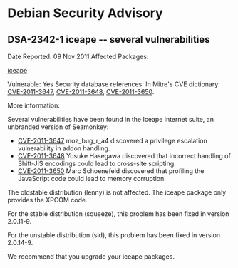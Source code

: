 
Debian Security Advisory
========================


DSA-2342-1 iceape -- several vulnerabilities
--------------------------------------------



Date Reported:
09 Nov 2011
Affected Packages:

[iceape](https://packages.debian.org/src:iceape)

Vulnerable:
Yes
Security database references:
In Mitre's CVE dictionary: [CVE-2011-3647](https://security-tracker.debian.org/tracker/CVE-2011-3647), [CVE-2011-3648](https://security-tracker.debian.org/tracker/CVE-2011-3648), [CVE-2011-3650](https://security-tracker.debian.org/tracker/CVE-2011-3650).  

More information:

Several vulnerabilities have been found in the Iceape internet suite, an
unbranded version of Seamonkey:


* [CVE-2011-3647](https://security-tracker.debian.org/tracker/CVE-2011-3647)
moz\_bug\_r\_a4 discovered a privilege escalation vulnerability in
 addon handling.
* [CVE-2011-3648](https://security-tracker.debian.org/tracker/CVE-2011-3648)
Yosuke Hasegawa discovered that incorrect handling of Shift-JIS
 encodings could lead to cross-site scripting.
* [CVE-2011-3650](https://security-tracker.debian.org/tracker/CVE-2011-3650)
Marc Schoenefeld discovered that profiling the JavaScript code
 could lead to memory corruption.


The oldstable distribution (lenny) is not affected. The iceape package only
provides the XPCOM code.


For the stable distribution (squeeze), this problem has been fixed in
version 2.0.11-9.


For the unstable distribution (sid), this problem has been fixed in
version 2.0.14-9.


We recommend that you upgrade your iceape packages.





